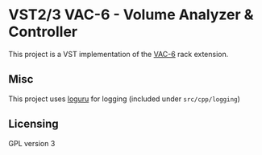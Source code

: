 VST2/3 VAC-6 - Volume Analyzer & Controller
===========================================

This project is a VST implementation of the [VAC-6](https://pongasoft.com/rack-extensions/VAC6.html) rack extension.

Misc
----
This project uses [loguru](https://github.com/emilk/loguru) for logging (included under `src/cpp/logging`)

Licensing
---------
GPL version 3
